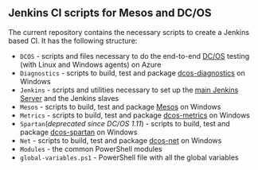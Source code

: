 ## Jenkins CI scripts for Mesos and DC/OS

The current repository contains the necessary scripts to create a Jenkins based CI. It has the following structure:

* `DCOS` - scripts and files necessary to do the end-to-end [DC/OS](https://dcos.io/) testing (with Linux and Windows agents) on Azure
* `Diagnostics` - scripts to build, test and package [dcos-diagnostics](https://github.com/dcos/dcos-diagnostics) on Windows
* `Jenkins` - scripts and utilities necessary to set up the [main Jenkins Server](https://mesos-jenkins.westus2.cloudapp.azure.com/) and the Jenkins slaves
* `Mesos` - scripts to build, test and package [Mesos](https://github.com/apache/Mesos) on Windows
* `Metrics` - scripts to build, test and package [dcos-metrics](https://github.com/dcos/dcos-metrics) on Windows
* `Spartan`(*deprecated since DC/OS 1.11*) - scripts to build, test and package [dcos-spartan](https://github.com/dcos/spartan) on Windows
* `Net` - scripts to build, test and package [dcos-net](https://github.com/dcos/dcos-net) on Windows
* `Modules` - the common PowerShell modules
* `global-variables.ps1` - PowerShell file with all the global variables
